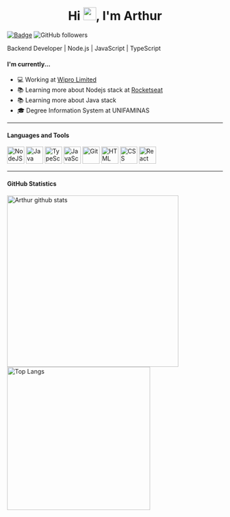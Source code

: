 <h1 align="center">Hi <img src="https://raw.githubusercontent.com/kaueMarques/kaueMarques/master/hi.gif" width="30px">, I'm Arthur</h1>

[![Badge](https://img.shields.io/static/v1?label=&message=Arthur&color=blue&style=flat-square&logo=Linkedin&logoColor=white&link=https://www.linkedin.com/in/arthurgmachado/)](https://www.linkedin.com/in/arthurgmachado/)
![GitHub followers](https://img.shields.io/github/followers/arthurgmr?label=Follow&style=social)

Backend Developer | Node.js | JavaScript | TypeScript

#### I'm currently...

- 💻 Working at [Wipro Limited](https://www.wipro.com/)
- 📚 Learning more about Nodejs stack at [Rocketseat](https://github.com/Rocketseat)
- 📚 Learning more about Java stack
- 🎓 Degree Information System at UNIFAMINAS

---

#### Languages and Tools

<p align="left"> 
 <img src="https://www.vectorlogo.zone/logos/nodejs/nodejs-icon.svg" alt="NodeJS" title="NodeJS" width="40" height="40"/> 
 <img src="https://www.vectorlogo.zone/logos/java/java-icon.svg" alt="Java" title="Java" width="40" height="40"/> 
<img src="https://www.vectorlogo.zone/logos/typescriptlang/typescriptlang-icon.svg" alt="TypeScript" title="TypeScript" width="40" height="40"/>
<img src="https://upload.vectorlogo.zone/logos/javascript/images/239ec8a4-163e-4792-83b6-3f6d96911757.svg" alt="JavaScript" title="JavaScript" width="40" height="40"/>
<img src="https://www.vectorlogo.zone/logos/git-scm/git-scm-icon.svg" alt="Git" title="Git" width="40" height="40"/> 
<img src="https://www.vectorlogo.zone/logos/w3_html5/w3_html5-icon.svg" alt="HTML" title="HTML" width="40" height="40"/> 
<img src="https://www.vectorlogo.zone/logos/w3_css/w3_css-icon.svg" alt="CSS" title="CSS" width="40" height="40"/> 
<img src="https://www.vectorlogo.zone/logos/reactjs/reactjs-icon.svg" alt="React" title="React" width="40" height="40"/> 


---

#### GitHub Statistics

<p align="left">
  <img src="https://github-readme-stats.vercel.app/api?username=arthurgmr&count_private=true&show_icons=true&theme=radical" alt="Arthur github stats" width="400"/>
  <img src="https://github-readme-stats.vercel.app/api/top-langs/?username=arthurgmr&layout=compact&exclude_repo=exposure-fusion&theme=radical" alt="Top Langs" width="334"/>
</p>
